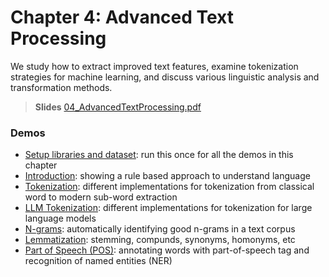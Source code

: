 # Chapter 4: Advanced Text Processing
We study how to extract improved text features, examine tokenization strategies for machine learning, and discuss various linguistic analysis and transformation methods.

> **Slides**
> [04_AdvancedTextProcessing.pdf](https://dmi.unibas.ch/fileadmin/user_upload/dmi/Studium/Computer_Science/Vorlesungen_HS23/Multimedia_Retrieval/HS25/04_AdvancedTextProcessing.pdf)



### Demos

- [Setup libraries and dataset](00-setup.ipynb): run this once for all the demos in this chapter
- [Introduction](01-introduction.ipynb): showing a rule based approach to understand language
- [Tokenization](02-tokenization.ipynb): different implementations for tokenization from classical word to modern sub-word extraction
- [LLM Tokenization](03-llm-tokens.ipynb): different implementations for tokenization for large language models
- [N-grams](04-ngrams.ipynb): automatically identifying good n-grams in a text corpus
- [Lemmatization](05-lemmatization.ipynb): stemming, compunds, synonyms, homonyms, etc
- [Part of Speech (POS)](06-part-of-speech.ipynb): annotating words with part-of-speech tag and recognition of named entities (NER)



